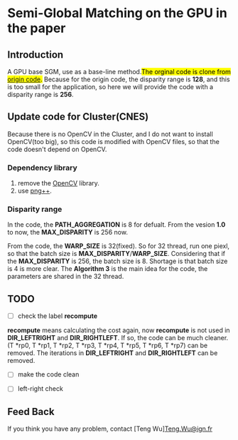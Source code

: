 # Semi-Global Matching on the GPU in the paper

## Introduction

A GPU base SGM, use as a base-line method.<mark>The orginal code is clone from [origin code](https://github.com/dhernandez0/sgm).</mark> Because for the origin code, the disparity range is **128**, and this is too small for the application, so here we will provide the code with a disparity range is **256**.

## Update code for Cluster(CNES)

Because there is no OpenCV in the Cluster, and I do not want to install OpenCV(too big), so this code is modified with OpenCV files, so that the code doesn't depend on OpenCV.

### Dependency library
1. remove the [OpenCV](https://opencv.org/) library.
2. use [png++](https://www.nongnu.org/pngpp/).

### Disparity range
In the code, the **PATH_AGGREGATION** is 8 for defualt.
From the vesion **1.0** to now, the **MAX_DISPARITY** is 256 now. 

From the code, the **WARP_SIZE** is 32(fixed). So for 32 thread, run one piexl, so that the batch size is **MAX_DISPARITY**/**WARP_SIZE**.
Considering that if the **MAX_DISPARITY** is 256, the batch size is 8. Shortage is that batch size is 4 is more clear.
The **Algorithm 3** is the main idea for the code, the parameters are shared in the 32 thread. 

## TODO
- [ ] check the label **recompute**

**recompute** means calculating the cost again, now **recompute** is not used in **DIR_LEFTRIGHT** and **DIR_RIGHTLEFT**.
If so, the code can be much cleaner. (T *rp0, T *rp1, T *rp2, T *rp3, T *rp4, T *rp5, T *rp6, T *rp7) can be removed.
The iterations in **DIR_LEFTRIGHT** and **DIR_RIGHTLEFT** can be removed.

- [ ] make the code clean

- [ ] left-right check

## Feed Back
If you think you have any problem, contact [Teng Wu]<Teng.Wu@ign.fr>


